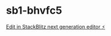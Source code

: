 # sb1-bhvfc5

[Edit in StackBlitz next generation editor ⚡️](https://stackblitz.com/~/github.com/xatsai/sb1-bhvfc5)